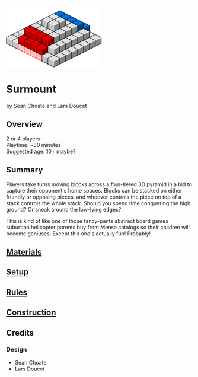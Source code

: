![Surmount Logo](/surmount/images/board_2player_blocks.png)

# Surmount

by Sean Choate and Lars Doucet

## Overview

2 or 4 players  
Playtime: ~30 minutes  
Suggested age: 10+ maybe?

## Summary

Players take turns moving blocks across a four-tiered 3D pyramid in a bid to capture their opponent's home spaces. Blocks can be stacked on either friendly or opposing pieces, and whoever controls the piece on top of a stack controls the whole stack. Should you spend time conquering the high ground? Or sneak around the low-lying edges?

This is kind of like one of those fancy-pants abstract board games suburban helicopter parents buy from Mensa catalogs so their children will become geniuses. Except this one's actually fun! Probably!

## [Materials](MATERIALS.md)

## [Setup](SETUP.md)

## [Rules](RULES.md)

## [Construction](CONSTRUCTION.md)

## Credits

### Design
- Sean Choate
- Lars Doucet